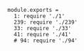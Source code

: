     module.exports =
      1: require './1'
      239: require './239'
      33: require './33'
      41: require './41'
      # 94: require './94'
